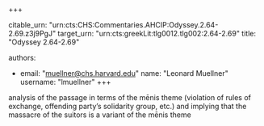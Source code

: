+++


citable_urn: "urn:cts:CHS:Commentaries.AHCIP:Odyssey.2.64-2.69.z3j9PgJ"
target_urn: "urn:cts:greekLit:tlg0012.tlg002:2.64-2.69"
title: "Odyssey 2.64-2.69"

authors:
- email: "muellner@chs.harvard.edu"
  name: "Leonard Muellner"
  username: "lmuellner"
+++

<p>analysis of the passage in terms of the mēnis theme (violation of rules of exchange, offending party’s solidarity group, etc.) and implying that the massacre of the suitors is a variant of the mēnis theme</p>